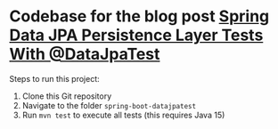 # Codebase for the blog post [Spring Data JPA Persistence Layer Tests With @DataJpaTest](https://rieckpil.de/test-your-spring-boot-jpa-persistence-layer-with-datajpatest/)

Steps to run this project:

1. Clone this Git repository
2. Navigate to the folder `spring-boot-datajpatest`
3. Run `mvn test` to execute all tests (this requires Java 15)
